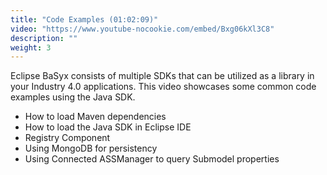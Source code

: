 ```yaml
---
title: "Code Examples (01:02:09)"
video: "https://www.youtube-nocookie.com/embed/Bxg06kXl3C8"
description: ""
weight: 3
---
```


Eclipse BaSyx consists of multiple SDKs that can be utilized as a library in your Industry 4.0 applications. This video showcases some common code examples using the Java SDK.

- How to load Maven dependencies
- How to load the Java SDK in Eclipse IDE
- Registry Component
- Using MongoDB for persistency
- Using Connected ASSManager to query Submodel properties